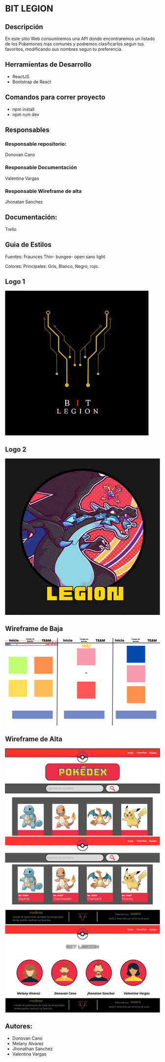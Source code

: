 # BIT LEGION
## Descripción
En este sitio Web consumiremos una API donde encontraremos un listado de los Pokemones mas comunes y podremos clasificarlos segun tus favoritos, modificando sus nombres segun tu preferencia.

## Herramientas de Desarrollo
* ReactJS
* Bootstrap de React

## Comandos para correr proyecto
- npm install
- npm rum dev

## Responsables
### Responsable repositorio:
Donovan Cano 
### Responsable Documentación 
Valentina Vargas
### Responsable Wireframe de alta
Jhonatan Sanchez

## Documentación:
Trello


## Guia de Estilos
Fuentes:
Fraunces Thin- bungee- open sans light

Colores:
Principales: Gris, Blanco, Negro, rojo.
## Logo 1
![Opcion Logo 1](src/Img/FirsLogo.PNG)
## Logo 2
![Opcion Logo 2](src/Img/SecondLogo.PNG)
## Wireframe de Baja
![Wireframe Baja](src/Img/WireframeBaja.png)
## Wireframe de Alta
![Wireframe Inicio](src/Img/WireframeInicio.jpg)
![Wireframes Footer](src/Img/WireframeFooter.jpg)
![Wireframes Equipo](src/Img/WireframeTeam.jpg)


## Autores:
* Donovan Cano
* Melany Alvarez
* Jhonathan Sanchez
* Valentina Vargas
